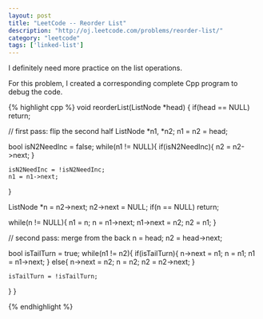 ```yaml
---
layout: post
title: "LeetCode -- Reorder List"
description: "http://oj.leetcode.com/problems/reorder-list/"
category: "leetcode"
tags: ['linked-list']
---
```


I definitely need more practice on the list operations.

For this problem, I created a corresponding complete Cpp program to debug the code.

{% highlight cpp %}
void reorderList(ListNode *head) {
  if(head == NULL) return;

  // first pass: flip the second half
  ListNode *n1, *n2;
  n1 = n2 = head;

  bool isN2NeedInc = false;
  while(n1 != NULL){
    if(isN2NeedInc){
      n2 = n2->next;
    }

    isN2NeedInc = !isN2NeedInc;
    n1 = n1->next;
  }

  ListNode *n = n2->next; n2->next = NULL;
  if(n == NULL) return;

  while(n != NULL){
    n1 = n; n = n1->next;
    n1->next = n2; n2 = n1;
  }

  // second pass: merge from the back
  n = head; n2 = head->next;

  bool isTailTurn = true;
  while(n1 != n2){
    if(isTailTurn){
      n->next = n1; n = n1;
      n1 = n1->next;
    } else{
      n->next = n2; n = n2;
      n2 = n2->next;
    }

    isTailTurn = !isTailTurn;
  }
}

{% endhighlight %}
